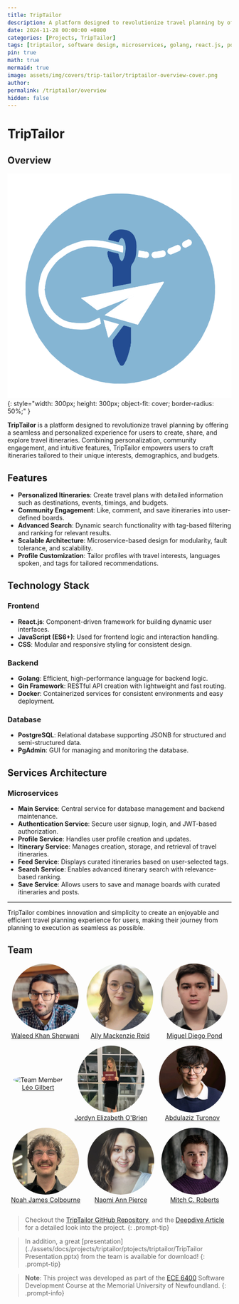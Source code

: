 ```yaml
---
title: TripTailor
description: A platform designed to revolutionize travel planning by offering a seamless and personalized experience for users to create, share, and explore travel itineraries.
date: 2024-11-28 00:00:00 +0800
categories: [Projects, TripTailor]
tags: [triptailor, software design, microservices, golang, react.js, postgresql, gin, docker, jwt authorization]
pin: true
math: true
mermaid: true
image: assets/img/covers/trip-tailor/triptailor-overview-cover.png
author: 
permalink: /triptailor/overview
hidden: false
---
```


# TripTailor

## Overview

![logo](assets/img/logos/trip-tailor/triptailor-logo.png){: style="width: 300px; height: 300px; object-fit: cover; border-radius: 50%;" }

**TripTailor** is a platform designed to revolutionize travel planning by offering a seamless and personalized experience for users to create, share, and explore travel itineraries. Combining personalization, community engagement, and intuitive features, TripTailor empowers users to craft itineraries tailored to their unique interests, demographics, and budgets.

## Features

- **Personalized Itineraries**: Create travel plans with detailed information such as destinations, events, timings, and budgets.
- **Community Engagement**: Like, comment, and save itineraries into user-defined boards.
- **Advanced Search**: Dynamic search functionality with tag-based filtering and ranking for relevant results.
- **Scalable Architecture**: Microservice-based design for modularity, fault tolerance, and scalability.
- **Profile Customization**: Tailor profiles with travel interests, languages spoken, and tags for tailored recommendations.

## Technology Stack

### Frontend
- **React.js**: Component-driven framework for building dynamic user interfaces.
- **JavaScript (ES6+)**: Used for frontend logic and interaction handling.
- **CSS**: Modular and responsive styling for consistent design.

### Backend
- **Golang**: Efficient, high-performance language for backend logic.
- **Gin Framework**: RESTful API creation with lightweight and fast routing.
- **Docker**: Containerized services for consistent environments and easy deployment.

### Database
- **PostgreSQL**: Relational database supporting JSONB for structured and semi-structured data.
- **PgAdmin**: GUI for managing and monitoring the database.

## Services Architecture

### Microservices
- **Main Service**: Central service for database management and backend maintenance.
- **Authentication Service**: Secure user signup, login, and JWT-based authorization.
- **Profile Service**: Handles user profile creation and updates.
- **Itinerary Service**: Manages creation, storage, and retrieval of travel itineraries.
- **Feed Service**: Displays curated itineraries based on user-selected tags.
- **Search Service**: Enables advanced itinerary search with relevance-based ranking.
- **Save Service**: Allows users to save and manage boards with curated itineraries and posts.

---

TripTailor combines innovation and simplicity to create an enjoyable and efficient travel planning experience for users, making their journey from planning to execution as seamless as possible.

## Team

<div style="display: flex; justify-content: space-around; align-items: center;">
    <div style="text-align: center;">
        <img src="assets/img/people/Waleed Mannan Khan Sherwani.png" alt="Team Member" style="width: 150px; height: 150px; object-fit: cover; border-radius: 50%;">
        <a href="https://github.com/WyrdWyn4" target="_blank">
            <p style="text-align: center; font-weight: smaller; margin-top: 0;">Waleed Khan Sherwani</p>
        </a>
    </div>
    <div style="text-align: center;">
        <img src="assets/img/people/Ally Mackenzie Reid.png" alt="Team Member" style="width: 150px; height: 150px; object-fit: cover; border-radius: 50%;">
        <a href="https://github.com/allymreid" target="_blank">
            <p style="text-align: center; font-weight: smaller; margin-top: 0;">Ally Mackenzie Reid</p>
        </a>
    </div>
    <div style="text-align: center;">
        <img src="assets/img/people/Miguel Diego Pond.png" alt="Team Member" style="width: 150px; height: 150px; object-fit: cover; border-radius: 50%;">
        <a href="https://github.com/MiguelPond" target="_blank">
            <p style="text-align: center; font-weight: smaller; margin-top: 0;">Miguel Diego Pond</p>
        </a>
    </div>
</div>

<div style="display: flex; justify-content: space-around; align-items: center;">
    <div style="text-align: center;">
        <img src="assets/img/people/Léo Gilbert.png" alt="Team Member" style="width: 150px; height: 150px; object-fit: cover; border-radius: 50%;">
        <a href="https://github.com/Leo-Gilbert" target="_blank">
            <p style="text-align: center; font-weight: smaller; margin-top: 0;">Léo Gilbert</p>
        </a>
    </div>
    <div style="text-align: center;">
        <img src="assets/img/people/Jordyn Elizabeth O'Brien.png" alt="Team Member" style="width: 150px; height: 150px; object-fit: cover; border-radius: 50%;">
        <a href="https://github.com/jordyob03" target="_blank">
            <p style="text-align: center; font-weight: smaller; margin-top: 0;">Jordyn Elizabeth O'Brien</p>
        </a>
    </div>
    <div style="text-align: center;">
        <img src="assets/img/people/Abdulaziz Turonov.png" alt="Team Member" style="width: 150px; height: 150px; object-fit: cover; border-radius: 50%;">
        <a href="https://github.com/AbdulTur" target="_blank">
            <p style="text-align: center; font-weight: smaller; margin-top: 0;">Abdulaziz Turonov</p>
        </a>
    </div>
</div>

<div style="display: flex; justify-content: space-around; align-items: center;">
    <div style="text-align: center;">
        <img src="assets/img/people/Noah James Colbourne.png" alt="Team Member" style="width: 150px; height: 150px; object-fit: cover; border-radius: 50%;">
        <a href="https://github.com/noahjrc" target="_blank">
            <p style="text-align: center; font-weight: smaller; margin-top: 0;">Noah James Colbourne</p>
        </a>
    </div>
    <div style="text-align: center;">
        <img src="assets/img/people/Naomi Ann Pierce.png" alt="Team Member" style="width: 150px; height: 150px; object-fit: cover; border-radius: 50%;">
        <a href="https://github.com/napierce" target="_blank">
            <p style="text-align: center; font-weight: smaller; margin-top: 0;">Naomi Ann Pierce</p>
        </a>
    </div>
    <div style="text-align: center;">
        <img src="assets/img/people/Mitch C. Roberts.png" alt="Team Member" style="width: 150px; height: 150px; object-fit: cover; border-radius: 50%;">
        <a href="https://github.com/MitchRoberts" target="_blank">
            <p style="text-align: center; font-weight: smaller; margin-top: 0;">Mitch C. Roberts</p>
        </a>
    </div>
</div>

> Checkout the [TripTailor GitHub Repository](https://github.com/WyrdWyn4/TripTailor), and the [Deepdive Article](/triptailor/detail) for a detailed look into the project.
{: .prompt-tip}

> In addition, a great [presentation](../assets/docs/projects/triptailor/ptojects/triptailor/TripTailor Presentation.pptx) from the team is available for download!
{: .prompt-tip}

> **Note**: This project was developed as part of the [ECE 6400](https://www.mun.ca/university-calendar/st-johns-campus/faculty-of-engineering-and-applied-science/11/3/#d.en.365116) Software Development Course at the Memorial University of Newfoundland.
{: .prompt-info}
